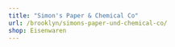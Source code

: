 ```yaml
---
title: "Simon's Paper & Chemical Co"
url: /brooklyn/simons-paper-und-chemical-co/
shop: Eisenwaren
---
```

